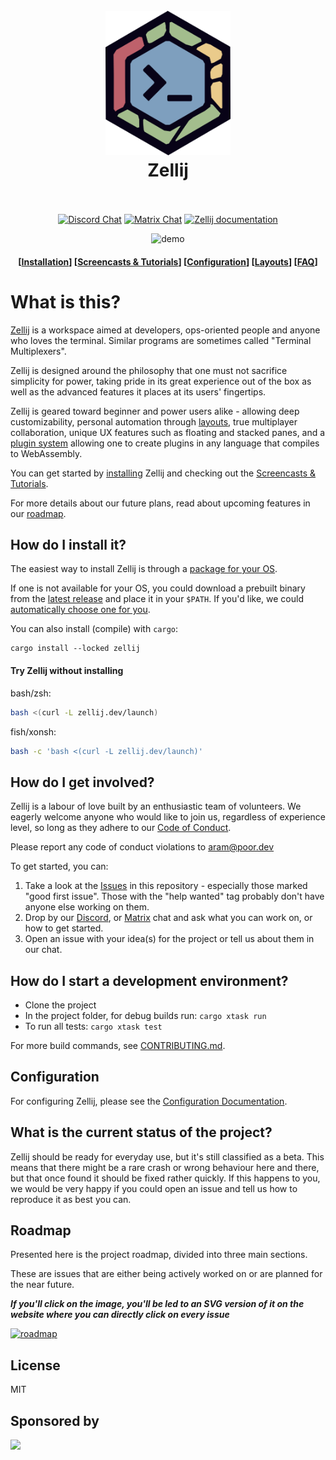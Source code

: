 <h1 align="center">
  <br>
  <img src="https://raw.githubusercontent.com/zellij-org/zellij/main/assets/logo.png" alt="logo" width="200">
  <br>
  Zellij
  <br>
  <br>
</h1>

<p align="center">
  <a href="https://discord.gg/CrUAFH3"><img alt="Discord Chat" src="https://img.shields.io/discord/771367133715628073?color=5865F2&label=discord&style=flat-square"></a>
  <a href="https://matrix.to/#/#zellij_general:matrix.org"><img alt="Matrix Chat" src="https://img.shields.io/matrix/zellij_general:matrix.org?color=1d7e64&label=matrix%20chat&style=flat-square&logo=matrix"></a>
  <a href="https://zellij.dev/documentation/"><img alt="Zellij documentation" src="https://img.shields.io/badge/zellij-documentation-fc0060?style=flat-square"></a>
</p>

<p align="center">
  <img src="https://raw.githubusercontent.com/zellij-org/zellij/main/assets/demo.gif" alt="demo">
</p>

<h4 align="center">
  [<a href="https://zellij.dev/documentation/installation">Installation</a>]
  [<a href="https://zellij.dev/screencasts/">Screencasts & Tutorials</a>]
  [<a href="https://zellij.dev/documentation/configuration">Configuration</a>]
  [<a href="https://zellij.dev/documentation/layouts">Layouts</a>]
  [<a href="https://zellij.dev/documentation/faq">FAQ</a>]
</h4>

# What is this?

[Zellij](https://en.wikipedia.org/wiki/Zellij) is a workspace aimed at developers, ops-oriented people and anyone who loves the terminal. Similar programs are sometimes called "Terminal Multiplexers".

Zellij is designed around the philosophy that one must not sacrifice simplicity for power, taking pride in its great experience out of the box as well as the advanced features it places at its users' fingertips.

Zellij is geared toward beginner and power users alike - allowing deep customizability, personal automation through [layouts](https://zellij.dev/documentation/layouts.html), true multiplayer collaboration, unique UX features such as floating and stacked panes, and a [plugin system](https://zellij.dev/documentation/plugins.html) allowing one to create plugins in any language that compiles to WebAssembly.

You can get started by [installing](https://zellij.dev/documentation/installation.html) Zellij and checking out the [Screencasts & Tutorials](https://zellij.dev/screencasts/).

For more details about our future plans, read about upcoming features in our [roadmap](#roadmap).

## How do I install it?

The easiest way to install Zellij is through a [package for your OS](./docs/THIRD_PARTY_INSTALL.md).

If one is not available for your OS, you could download a prebuilt binary from the [latest release](https://github.com/zellij-org/zellij/releases/latest) and place it in your `$PATH`. If you'd like, we could [automatically choose one for you](#try-zellij-without-installing).

You can also install (compile) with `cargo`:

```
cargo install --locked zellij
```

#### Try Zellij without installing

bash/zsh:
```bash
bash <(curl -L zellij.dev/launch)
```
fish/xonsh:
```bash
bash -c 'bash <(curl -L zellij.dev/launch)'
```

## How do I get involved?

Zellij is a labour of love built by an enthusiastic team of volunteers. We eagerly welcome anyone who would like to join us, regardless of experience level, so long as they adhere to our [Code of Conduct](CODE_OF_CONDUCT.md).

Please report any code of conduct violations to [aram@poor.dev](mailto:aram@poor.dev)

To get started, you can:
1. Take a look at the [Issues](https://github.com/zellij-org/zellij/issues) in this repository - especially those marked "good first issue". Those with the "help wanted" tag probably don't have anyone else working on them.
2. Drop by our [Discord](https://discord.gg/CrUAFH3), or [Matrix](https://matrix.to/#/#zellij_general:matrix.org) chat and ask what you can work on, or how to get started.
3. Open an issue with your idea(s) for the project or tell us about them in our chat.

## How do I start a development environment?

* Clone the project
* In the project folder, for debug builds run: `cargo xtask run`
* To run all tests: `cargo xtask test`

For more build commands, see [CONTRIBUTING.md](CONTRIBUTING.md).

## Configuration
For configuring Zellij, please see the [Configuration Documentation](https://zellij.dev/documentation/configuration.html).

## What is the current status of the project?

Zellij should be ready for everyday use, but it's still classified as a beta. This means that there might be a rare crash or wrong behaviour here and there, but that once found it should be fixed rather quickly. If this happens to you, we would be very happy if you could open an issue and tell us how to reproduce it as best you can.

## Roadmap
Presented here is the project roadmap, divided into three main sections.

These are issues that are either being actively worked on or are planned for the near future.

***If you'll click on the image, you'll be led to an SVG version of it on the website where you can directly click on every issue***

[![roadmap](https://user-images.githubusercontent.com/795598/228612600-78fbd05a-ec84-484d-8b82-bba071460690.png)](https://zellij.dev/roadmap)

## License

MIT

## Sponsored by
<a href="https://github.com/tbjers"><img src="https://avatars.githubusercontent.com/u/1117052?v=4" width="80px"></a>
